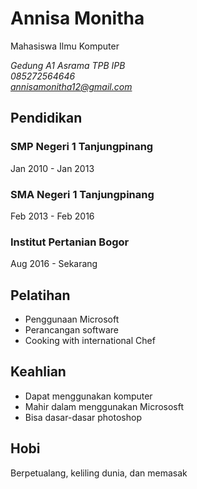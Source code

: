 # Annisa Monitha 

Mahasiswa Ilmu Komputer

*Gedung A1 Asrama TPB IPB*<br>
*085272564646*<br>
*annisamonitha12@gmail.com*

## Pendidikan

### SMP Negeri 1 Tanjungpinang
Jan 2010 - Jan 2013
### SMA Negeri 1 Tanjungpinang
Feb 2013 - Feb 2016
### Institut Pertanian Bogor
Aug 2016 - Sekarang

## Pelatihan
- Penggunaan Microsoft
- Perancangan software
- Cooking with international Chef 

## Keahlian
- Dapat menggunakan komputer
- Mahir dalam menggunakan Micrososft
- Bisa dasar-dasar photoshop

## Hobi
Berpetualang, keliling dunia, dan memasak 



